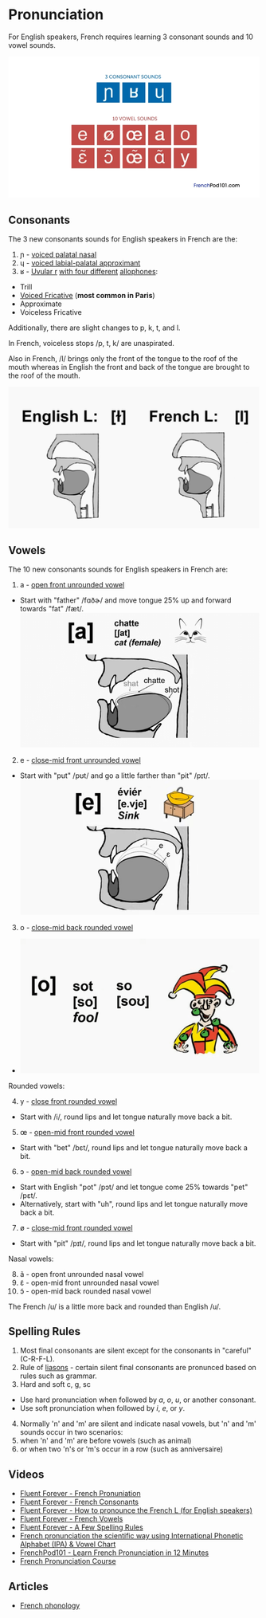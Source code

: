 # Pronunciation

For English speakers, French requires learning 3 consonant sounds and 10 vowel sounds.

![3 consonant sounds and 10 vowel sounds](./3-consonant-sounds-and-10-vowel-sounds.png)

## Consonants

The 3 new consonants sounds for English speakers in French are the:

1. ɲ - [voiced palatal nasal](https://en.wikipedia.org/wiki/Voiced_palatal_nasal)
2. ɥ - [voiced labial-palatal approximant](https://en.wikipedia.org/wiki/Voiced_labial%E2%80%93palatal_approximant)
3. ʁ - [Uvular r](https://en.wikipedia.org/wiki/Guttural_R) [with four different](https://youtu.be/hI2Pso1dDjM?t=728) [allophones](https://en.wikipedia.org/wiki/Allophone):
  * Trill
  * [Voiced Fricative](https://en.wikipedia.org/wiki/Voiced_uvular_fricative) (**most common in Paris**)
  * Approximate
  * Voiceless Fricative

Additionally, there are slight changes to p, k, t, and l.

In French, voiceless stops /p, t, k/ are unaspirated.

Also in French, /l/ brings only the front of the tongue to the roof of the mouth whereas in English the front and back of the tongue are brought to the roof of the mouth.

![English vs. French l sound](./english-vs-french-l-sound.png)

## Vowels

The 10 new consonants sounds for English speakers in French are:

1. a - [open front unrounded vowel](https://en.wikipedia.org/wiki/Open_front_unrounded_vowel)
  * Start with "father" /fɑðɚ/ and move tongue 25% up and forward towards "fat" /fæt/.
  ![french /a/ sound](./french-a-sound.png)
2. e - [close-mid front unrounded vowel](https://en.wikipedia.org/wiki/Close-mid_front_unrounded_vowel)
  * Start with "put" /pʊt/ and go a little farther than "pit" /pɪt/.
  ![french /e/ sound](./french-e-sound.png)
3. o - [close-mid back rounded vowel](https://en.wikipedia.org/wiki/Close-mid_back_rounded_vowel)
  * ![french /o/ sound](./french-o-sound.png)

Rounded vowels:

4. y - [close front rounded vowel](https://en.wikipedia.org/wiki/Close_front_rounded_vowel)
  * Start with /i/, round lips and let tongue naturally move back a bit.
5. œ - [open-mid front rounded vowel](https://en.wikipedia.org/wiki/Open-mid_front_rounded_vowel)
  * Start with "bet" /bɛt/, round lips and let tongue naturally move back a bit.
6. ɔ - [open-mid back rounded vowel](https://en.wikipedia.org/wiki/Open-mid_back_rounded_vowel)
  * Start with English "pot" /pɔt/ and let tongue come 25% towards "pet" /pɛt/.
  * Alternatively, start with "uh", round lips and let tongue naturally move back a bit.
7. ø - [close-mid front rounded vowel](https://en.wikipedia.org/wiki/Close-mid_front_rounded_vowel)
  * Start with "pit" /pɪt/, round lips and let tongue naturally move back a bit.

Nasal vowels:

8. ã - open front unrounded nasal vowel
9. ɛ̃ - open-mid front unrounded nasal vowel
10. ɔ̃ - open-mid back rounded nasal vowel

The French /u/ is a little more back and rounded than English /u/.

## Spelling Rules

1. Most final consonants are silent except for the consonants in "careful" (C-R-F-L).
2. Rule of [liasons](https://en.wikipedia.org/wiki/Liaison_(French)) - certain silent final consonants are pronunced based on rules such as grammar.
3. Hard and soft c, g, sc
  * Use hard pronunciation when followed by *a*, *o*, *u*, or another consonant.
  * Use soft pronunciation when followed by *i*, *e*, or *y*.
4. Normally 'n' and 'm' are silent and indicate nasal vowels, but 'n' and 'm' sounds occur in two scenarios:
  1. when 'n' and 'm' are before vowels (such as animal) 
  2. or when two 'n's or 'm's occur in a row (such as anniversaire)

## Videos

* [Fluent Forever - French Pronuniation](https://www.youtube.com/watch?v=hI2Pso1dDjM)
* [Fluent Forever - French Consonants](https://www.youtube.com/watch?v=83sTgHd5Iw0)
* [Fluent Forever - How to pronounce the French L (for English speakers)](https://www.youtube.com/watch?v=o061neN8qvk)
* [Fluent Forever - French Vowels](https://www.youtube.com/watch?v=dbyKzUM9H5c)
* [Fluent Forever - A Few Spelling Rules](https://www.youtube.com/watch?v=sSkNXuwFRl0)
* [French pronunciation the scientific way using International Phonetic Alphabet (IPA) & Vowel Chart](https://www.youtube.com/live/ZgNZM0ppWs8?si=QfNev9mRw73h4u4d)
* [FrenchPod101 - Learn French Pronunciation in 12 Minutes](https://www.youtube.com/watch?v=4PvBkp-4bmc)
* [French Pronunciation Course](https://www.youtube.com/playlist?list=PL_bt5rj27IIURNkDOqtNfyM9JclJPdwsh)

## Articles

* [French phonology](https://en.wikipedia.org/wiki/French_phonology)
